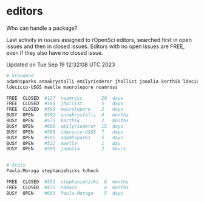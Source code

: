 # editors

Who can handle a package?

Last activity in issues assigned to rOpenSci editors, searched first in open
issues and then in closed issues. Editors with no open issues are FREE, even if
they also have no closed issue.


Updated on Tue Sep 19 12:32:08 UTC 2023

```bash
# Standard
adamhsparks annakrystalli emilyriederer jhollist jooolia karthik ldecicco
ldecicco-USGS maelle maurolepore noamross

FREE  CLOSED  #127  noamross       20  days
FREE  CLOSED  #568  jhollist       5   days
FREE  CLOSED  #593  maurolepore    2   days
BUSY  OPEN    #502  annakrystalli  4   months
BUSY  OPEN    #575  karthik        2   months
BUSY  OPEN    #600  emilyriederer  15  days
BUSY  OPEN    #598  ldecicco-USGS  7   days
BUSY  OPEN    #595  adamhsparks    5   days
BUSY  OPEN    #522  maelle         1   day
BUSY  OPEN    #590  jooolia        2   hours


# Stats
Paula-Moraga stephaniehicks tdhock

FREE  CLOSED  #551  stephaniehicks  6  months
FREE  CLOSED  #475  tdhock          4  months
BUSY  OPEN    #603  Paula-Moraga    5  days
```

